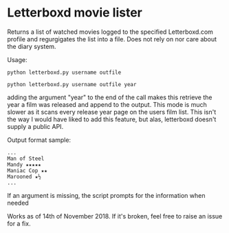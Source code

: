# Letterboxd movie lister

Returns a list of watched movies logged to the specified Letterboxd.com profile and regurgigates the list into a file. Does not rely on nor care about the diary system.

Usage:

	python letterboxd.py username outfile
	
	python letterboxd.py username outfile year

adding the argument "year" to the end of the call makes this retrieve the year a film was released and append to the output. This mode is much slower as it scans every release year page on the users film list. This isn't the way I would have liked to add this feature, but alas, letterboxd doesn't supply a public API.
	
Output format sample:

	...
	Man of Steel
	Mandy ★★★★★
	Maniac Cop ★★
	Marooned ★½
	...
	
If an argument is missing, the script prompts for the information when needed

Works as of 14th of November 2018. If it's broken, feel free to raise an issue for a fix.
